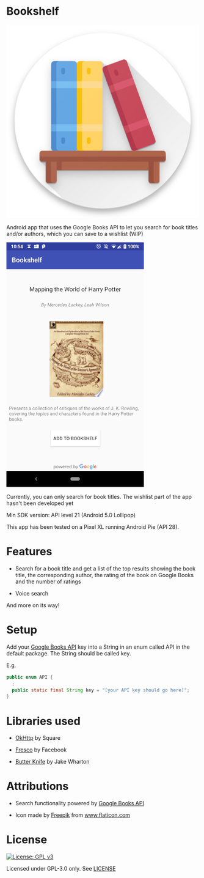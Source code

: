 
# Bookshelf
  <p align="center">
	<img src="/repoMedia/bookshelf_icon_512.png" alt="App icon"/>
  </p>

  
  Android app that uses the Google Books API to let you search for book titles 
  and/or authors, which you can save to a wishlist (WIP)
  
  ![Previews](/repoMedia/Previews-Quarter-Res.png)

  Currently, you can only search for book titles. The wishlist part of the app 
  hasn't been developed yet
  
  Min SDK version: API level 21 (Android 5.0 Lollipop)
  
  This app has been tested on a Pixel XL running Android Pie (API 28).
  
# Features
  - Search for a book title and get a list of the top results showing the book
	title, the corresponding author, the rating of the book on Google Books and
	the number of ratings
	
  - Voice search
  
  And more on its way!
  
# Setup
  Add your [Google Books API](https://developers.google.com/books/docs/v1/getting_started) 
  key into a String in an enum called API in the default package.
  The String should be called key.
  
  E.g.
  ```java
  public enum API {
    ;
    public static final String key = "[your API key should go here]";
  }
  ```

# Libraries used
  - [OkHttp](https://github.com/square/okhttp) by Square
  
  - [Fresco](https://github.com/facebook/fresco) by Facebook
  
  - [Butter Knife](https://github.com/JakeWharton/butterknife) by Jake Wharton

# Attributions
  - Search functionality powered by [Google Books API](https://developers.google.com/books/)

  - Icon made by [Freepik](https://www.flaticon.com/authors/freepik) from 
    www.flaticon.com

# License

[![License: GPL v3](https://img.shields.io/badge/License-GPL%20v3-blue.svg)](https://www.gnu.org/licenses/gpl-3.0)

  Licensed under GPL-3.0 only. See [LICENSE](https://github.com/knjk04/Bookshelf/blob/master/LICENSE)
